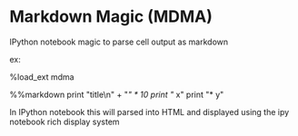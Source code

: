 Markdown Magic (MDMA)
==============

IPython notebook magic to parse cell output as markdown

ex:

%load_ext mdma

%%markdown
print "title\n" + "*" * 10
print "* x"
print "* y"

In IPython notebook this will parsed into HTML and displayed using the ipy notebook rich display system

